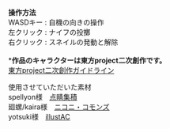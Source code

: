 **操作方法**<br>
WASDキー : 自機の向きの操作<br>
左クリック : ナイフの投擲<br>
右クリック : スネイルの発動と解除<br>
<br>
***作品のキャラクターは東方project二次創作です。**<br>
[東方project二次創作ガイドライン](https://touhou-project.news/guideline/)<br>

使用させていただいた素材<br>
spellyon様　[点睛集積](http://dispell.net/index.html)<br>
廻螺/kaira様　[ニコニ・コモンズ](https://commons.nicovideo.jp/)<br>
yotsuki様　[illustAC](https://www.ac-illust.com/)
